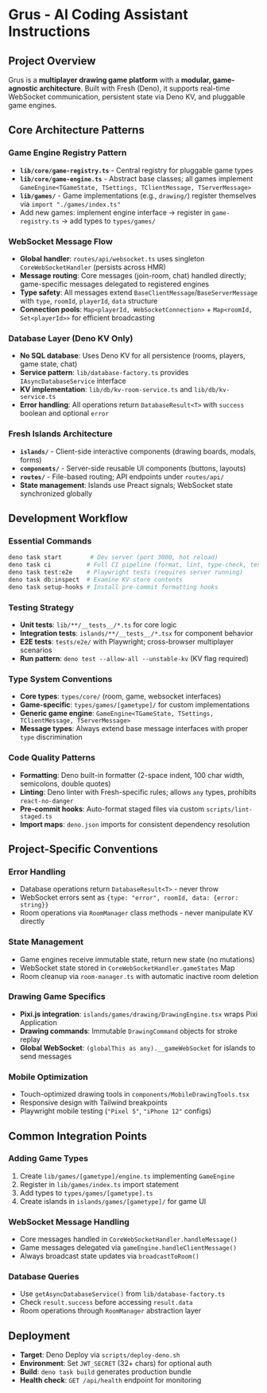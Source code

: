 # Grus - AI Coding Assistant Instructions

## Project Overview

Grus is a **multiplayer drawing game platform** with a **modular, game-agnostic architecture**. Built with Fresh (Deno), it supports real-time WebSocket communication, persistent state via Deno KV, and pluggable game engines.

## Core Architecture Patterns

### Game Engine Registry Pattern
- **`lib/core/game-registry.ts`** - Central registry for pluggable game types
- **`lib/core/game-engine.ts`** - Abstract base classes; all games implement `GameEngine<TGameState, TSettings, TClientMessage, TServerMessage>`
- **`lib/games/`** - Game implementations (e.g., `drawing/`) register themselves via `import "./games/index.ts"`
- Add new games: implement engine interface → register in `game-registry.ts` → add types to `types/games/`

### WebSocket Message Flow
- **Global handler**: `routes/api/websocket.ts` uses singleton `CoreWebSocketHandler` (persists across HMR)
- **Message routing**: Core messages (join-room, chat) handled directly; game-specific messages delegated to registered engines
- **Type safety**: All messages extend `BaseClientMessage`/`BaseServerMessage` with `type`, `roomId`, `playerId`, `data` structure
- **Connection pools**: `Map<playerId, WebSocketConnection>` + `Map<roomId, Set<playerId>>` for efficient broadcasting

### Database Layer (Deno KV Only)
- **No SQL database**: Uses Deno KV for all persistence (rooms, players, game state, chat)
- **Service pattern**: `lib/database-factory.ts` provides `IAsyncDatabaseService` interface
- **KV implementation**: `lib/db/kv-room-service.ts` and `lib/db/kv-service.ts`
- **Error handling**: All operations return `DatabaseResult<T>` with `success` boolean and optional `error`

### Fresh Islands Architecture
- **`islands/`** - Client-side interactive components (drawing boards, modals, forms)
- **`components/`** - Server-side reusable UI components (buttons, layouts)
- **`routes/`** - File-based routing; API endpoints under `routes/api/`
- **State management**: Islands use Preact signals; WebSocket state synchronized globally

## Development Workflow

### Essential Commands
```bash
deno task start        # Dev server (port 3000, hot reload)
deno task ci          # Full CI pipeline (format, lint, type-check, test)
deno task test:e2e    # Playwright tests (requires server running)
deno task db:inspect  # Examine KV store contents
deno task setup-hooks # Install pre-commit formatting hooks
```

### Testing Strategy
- **Unit tests**: `lib/**/__tests__/*.ts` for core logic
- **Integration tests**: `islands/**/__tests__/*.tsx` for component behavior
- **E2E tests**: `tests/e2e/` with Playwright; cross-browser multiplayer scenarios
- **Run pattern**: `deno test --allow-all --unstable-kv` (KV flag required)

### Type System Conventions
- **Core types**: `types/core/` (room, game, websocket interfaces)
- **Game-specific**: `types/games/[gametype]/` for custom implementations
- **Generic game engine**: `GameEngine<TGameState, TSettings, TClientMessage, TServerMessage>`
- **Message types**: Always extend base message interfaces with proper `type` discrimination

### Code Quality Patterns
- **Formatting**: Deno built-in formatter (2-space indent, 100 char width, semicolons, double quotes)
- **Linting**: Deno linter with Fresh-specific rules; allows `any` types, prohibits `react-no-danger`
- **Pre-commit hooks**: Auto-format staged files via custom `scripts/lint-staged.ts`
- **Import maps**: `deno.json` imports for consistent dependency resolution

## Project-Specific Conventions

### Error Handling
- Database operations return `DatabaseResult<T>` - never throw
- WebSocket errors sent as `{type: "error", roomId, data: {error: string}}`
- Room operations via `RoomManager` class methods - never manipulate KV directly

### State Management
- Game engines receive immutable state, return new state (no mutations)
- WebSocket state stored in `CoreWebSocketHandler.gameStates` Map
- Room cleanup via `room-manager.ts` with automatic inactive room deletion

### Drawing Game Specifics
- **Pixi.js integration**: `islands/games/drawing/DrawingEngine.tsx` wraps Pixi Application
- **Drawing commands**: Immutable `DrawingCommand` objects for stroke replay
- **Global WebSocket**: `(globalThis as any).__gameWebSocket` for islands to send messages

### Mobile Optimization
- Touch-optimized drawing tools in `components/MobileDrawingTools.tsx`
- Responsive design with Tailwind breakpoints
- Playwright mobile testing (`"Pixel 5"`, `"iPhone 12"` configs)

## Common Integration Points

### Adding Game Types
1. Create `lib/games/[gametype]/engine.ts` implementing `GameEngine`
2. Register in `lib/games/index.ts` import statement
3. Add types to `types/games/[gametype].ts`
4. Create islands in `islands/games/[gametype]/` for game UI

### WebSocket Message Handling
- Core messages handled in `CoreWebSocketHandler.handleMessage()`
- Game messages delegated via `gameEngine.handleClientMessage()`
- Always broadcast state updates via `broadcastToRoom()`

### Database Queries
- Use `getAsyncDatabaseService()` from `lib/database-factory.ts`
- Check `result.success` before accessing `result.data`
- Room operations through `RoomManager` abstraction layer

## Deployment
- **Target**: Deno Deploy via `scripts/deploy-deno.sh`
- **Environment**: Set `JWT_SECRET` (32+ chars) for optional auth
- **Build**: `deno task build` generates production bundle
- **Health check**: `GET /api/health` endpoint for monitoring

